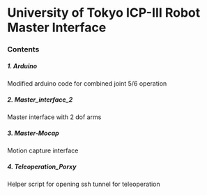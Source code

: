 # University of Tokyo ICP-III Robot Master Interface

### Contents

##### 1. Arduino
Modified arduino code for combined joint 5/6 operation
##### 2. Master_interface_2
Master interface with 2 dof arms
##### 3. Master-Mocap
Motion capture interface
##### 4. Teleoperation_Porxy
Helper script for opening ssh tunnel for teleoperation
